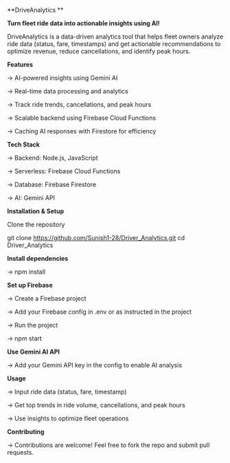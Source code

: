 **DriveAnalytics **

**Turn fleet ride data into actionable insights using AI!**

DriveAnalytics is a data-driven analytics tool that helps fleet owners analyze ride data (status, fare, timestamps) and get actionable recommendations to optimize revenue, reduce cancellations, and identify peak hours.

**Features**

-> AI-powered insights using Gemini AI

-> Real-time data processing and analytics

-> Track ride trends, cancellations, and peak hours

-> Scalable backend using Firebase Cloud Functions

-> Caching AI responses with Firestore for efficiency


**Tech Stack**

-> Backend: Node.js, JavaScript

-> Serverless: Firebase Cloud Functions

-> Database: Firebase Firestore

-> AI: Gemini API



**Installation & Setup**

Clone the repository

git clone https://github.com/Sunish1-28/Driver_Analytics.git
cd Driver_Analytics


**Install dependencies**

-> npm install


**Set up Firebase**

-> Create a Firebase project

-> Add your Firebase config in .env or as instructed in the project

-> Run the project

-> npm start


**Use Gemini AI API**

-> Add your Gemini API key in the config to enable AI analysis

**Usage**

-> Input ride data (status, fare, timestamp)

-> Get top trends in ride volume, cancellations, and peak hours

-> Use insights to optimize fleet operations


**Contributing**

-> Contributions are welcome! Feel free to fork the repo and submit pull requests.
